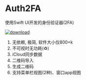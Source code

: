 # Auth2FA

使用Swift UI开发的身份验证器(2FA)

[![download](https://user-images.githubusercontent.com/37590873/219133640-8b7a0179-20a7-4e02-8887-fbbd2eaad64b.png)]()

1. 无依赖, 极简, 软件大小仅800+k
2. 不可视时无功耗(♻️)
3. iCloud同步数据
4. 二维码导入
5. 生成二维码
6. 支持菜单栏视图(2种)、窗口app视图
